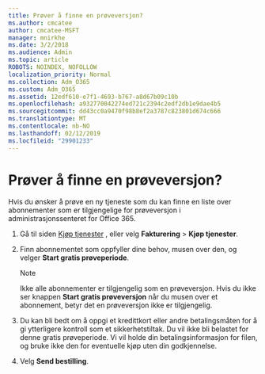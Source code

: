 ```yaml
---
title: Prøver å finne en prøveversjon?
ms.author: cmcatee
author: cmcatee-MSFT
manager: mnirkhe
ms.date: 3/2/2018
ms.audience: Admin
ms.topic: article
ROBOTS: NOINDEX, NOFOLLOW
localization_priority: Normal
ms.collection: Adm_O365
ms.custom: Adm_O365
ms.assetid: 12edf610-e7f1-4693-b767-a8d67b09c10b
ms.openlocfilehash: a932770042274ed721c2394c2edf2db1e9dae4b5
ms.sourcegitcommit: dd43cc0a9470f98b8ef2a3787c823801d674c666
ms.translationtype: MT
ms.contentlocale: nb-NO
ms.lasthandoff: 02/12/2019
ms.locfileid: "29901233"
---
```

# <a name="trying-to-find-a-trial"></a>Prøver å finne en prøveversjon?

Hvis du ønsker å prøve en ny tjeneste som du kan finne en liste over abonnementer som er tilgjengelige for prøveversjon i administrasjonssenteret for Office 365.
  
1. Gå til siden [Kjøp tjenester](https://go.microsoft.com/fwlink/p/?linkid=868433) , eller velg **Fakturering** \> **Kjøp tjenester**.
    
2. Finn abonnementet som oppfyller dine behov, musen over den, og velger **Start gratis prøveperiode**.
    
    > [!NOTE]
    > Ikke alle abonnementer er tilgjengelig som en prøveversjon. Hvis du ikke ser knappen **Start gratis prøveversjon** når du musen over et abonnement, betyr det en prøveversjon ikke er tilgjengelig. 
  
3. Du kan bli bedt om å oppgi et kredittkort eller andre betalingsmåten for å gi ytterligere kontroll som et sikkerhetstiltak. Du vil ikke bli belastet for denne gratis prøveperiode. Vi vil holde din betalingsinformasjon for filen, og bruke ikke den for eventuelle kjøp uten din godkjennelse.
    
4. Velg **Send bestilling**.
    

